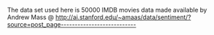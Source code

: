 The data set used here is 50000 IMDB movies data made available by Andrew Mass @ http://ai.stanford.edu/~amaas/data/sentiment/?source=post_page---------------------------

